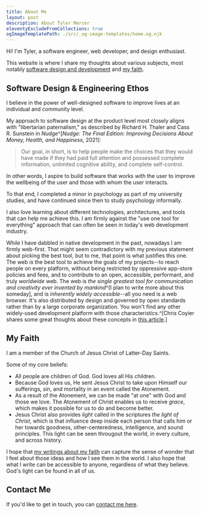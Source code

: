 ```yaml
---
title: About Me
layout: post
description: About Tyler Mercer
eleventyExcludeFromCollections: true
ogImageTemplatePath: ./src/_og-image-templates/home.og.njk
---
```


Hi! I'm Tyler, a software engineer, web developer, and design enthusiast.

This website is where I share my thoughts about various
subjects, most notably [software design and development](/posts/software/)
and [my faith](/posts/faith/).

## Software Design & Engineering Ethos

I believe in the power of well-designed software
to improve lives at an
individual and community level.

My approach to software design at the product level
most closely aligns with "libertarian paternalism,"
as described by Richard H. Thaler and Cass R. Sunstein
in  _Nudge_^[_Nudge: The Final Edition: Improving Decisions About Money, Health, and Happiness_, 2021]:

> Our goal, in short, is to help people make the choices
> that they would have made if they had paid full attention
> and possessed complete information, unlimited cognitive ability,
> and complete self-control.

In other words, I aspire to build software that works _with_
the user to improve the wellbeing of the user and those with whom
the user interacts.

To that end, I completed a minor in psychology as part of my
university studies, and have continued since then to study
psychology informally.

I also love learning about different technologies, architectures,
and tools that can help me achieve this. I am firmly against
the "use one tool for everything" approach that
can often be seen in today's web development industry.

While I have dabbled in native development in the past,
nowadays I am firmly web-first.
That might seem contradictory with my previous statement
about picking the best tool, but to me,
that point is what justifies this one.
The web _is_ the best tool to achieve the goals of my projects--to
reach people on every platform, without being restricted by
oppressive app-store policies and fees,
and to contribute to an open, accessible, performant, and
truly _worldwide_ web.
The web is _the single greatest tool for communication and
creativity ever invented by mankind_^[I plan to write more about this someday],
and is _inherently widely accessible_--all you need is a web browser.
It's also distributed by design and governed by open standards
rather than by a large corporate organization.
You won't find any other widely-used development platform
with those characteristics.^[Chris Coyier shares some great thoughts
about these concepts in [this article](https://chriscoyier.net/2023/01/04/what-does-it-look-like-for-the-web-to-lose/).]

## My Faith

I am a member of the Church of Jesus Christ of Latter-Day Saints.

Some of my core beliefs:

* All people are children of God. God loves all His children.
* Because God loves us, He sent Jesus Christ to take upon Himself our
  sufferings, sin, and mortality in an event called the Atonement.
* As a result of the Atonement, we can be made "at one" with God and
  those we love. The Atonement of Christ enables us to receive
  _grace_, which makes it possible for us to do and become better.
* Jesus Christ also provides _light_ called in the scriptures
  _the light of Christ_, which is that influence deep inside each
  person that calls him or her towards goodness, other-centeredness,
  intelligence, and sound principles. This light can be seen througout
  the world, in every culture, and across history.

I hope that [my writings about my faith](/posts/faith) can capture
the sense of wonder that I feel about those ideas and how I see them
in the world. I also hope that what I write can be accessible to anyone,
regardless of what they believe. God's light can be found in all of us.

## Contact Me

If you'd like to get in touch, you can [contact me here](/contact/).
